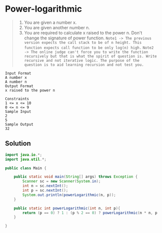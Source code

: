 # Power-logarithmic

> 1. You are given a number x.
> 2. You are given another number n.
> 3. You are required to calculate x raised to the power n. Don't change the signature of power function.
> `Note1 -> The previous version expects the call stack to be of n height. This function expects call function to be only log(n) high.`
> `Note2 -> The online judge can't force you to write the function recursively but that is what the spirit of question is. Write recursive and not iterative logic. The purpose of the question is to aid learning recursion and not test you.`

```text
Input Format
A number x
A number n
Output Format
x raised to the power n

Constraints
1 <= x <= 10
0 <= n <= 9
Sample Input
2
5
Sample Output
32
```

## Solution

```java
import java.io.*;
import java.util.*;

public class Main {

    public static void main(String[] args) throws Exception {
        Scanner sc = new Scanner(System.in);
        int n = sc.nextInt();
        int p = sc.nextInt();
        System.out.println(powerLogarithmic(n, p));
    }

    public static int powerLogarithmic(int n, int p){
        return (p == 0) ? 1 : (p % 2 == 0) ? powerLogarithmic(n * n, p / 2) : n * powerLogarithmic(n * n, p / 2);
    }

}
```